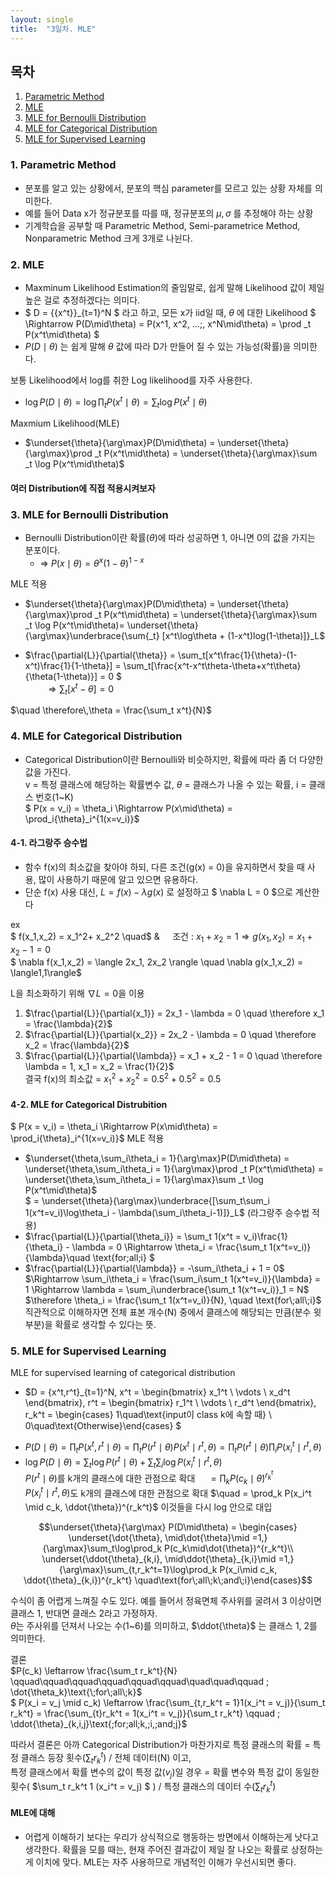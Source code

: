 ```yaml
---
layout: single
title:  "3일차. MLE"
---
```


## 목차
1. [Parametric Method](#1-parametric-method)
2. [MLE](#2-mle)
3. [MLE for Bernoulli Distribution](#3-mle-for-bernoulli-distribution)
4. [MLE for Categorical Distribution](#4-mle-for-categorical-distribution)
5. [MLE for Supervised Learning](#5-mle-for-supervised-learning)

### 1. Parametric Method
- 분포를 알고 있는 상황에서, 분포의 핵심 parameter를 모르고 있는 상황 자체를 의미한다.
- 예를 들어 Data x가 정규분포를 따를 때, 정규분포의 $\mu, \sigma$ 를 추정해야 하는 상황
- 기계학습을 공부할 때 Parametric Method, Semi-parametrice Method, Nonparametric Method 크게 3개로 나뉜다.

### 2. MLE
- Maxminum Likelihood Estimation의 줄임말로, 쉽게 말해 Likelihood 값이 제일 높은 걸로 추정하겠다는 의미다.
- $ D = {\{x^t\}}_{t=1}^N $ 라고 하고, 모든 x가 iid일 때, $\theta$ 에 대한 Likelihood
$ \Rightarrow P(D\mid\theta) = P(x^1, x^2, ...\;, x^N\mid\theta) = \prod _t P(x^t\mid\theta) $
- $P(D\mid\theta)$ 는 쉽게 말해 $\theta$ 값에 따라 D가 만들어 질 수 있는 가능성(확률)을 의미한다.

보통 Likelihood에서 log를 취한 Log likelihood를 자주 사용한다.
- $\log P(D\mid\theta) = \log \prod _t P(x^t\mid\theta) = \sum _t \log P(x^t\mid\theta)$

Maxmium Likelihood(MLE)
- $\underset{\theta}{\arg\max}P(D\mid\theta) = \underset{\theta}{\arg\max}\prod _t P(x^t\mid\theta) = \underset{\theta}{\arg\max}\sum _t \log P(x^t\mid\theta)$

#### 여러 Distribution에 직접 적용시켜보자

### 3. MLE for Bernoulli Distribution
- Bernoulli Distribution이란 확률($\theta$)에 따라 성공하면 1, 아니면 0의 값을 가지는 분포이다.
    - => $P(x\mid\theta) = \theta^x(1-\theta)^{1-x}$ 

MLE 적용 
* $\underset{\theta}{\arg\max}P(D\mid\theta) = \underset{\theta}{\arg\max}\prod _t P(x^t\mid\theta) = \underset{\theta}{\arg\max}\sum _t \log P(x^t\mid\theta)= \underset{\theta}{\arg\max}\underbrace{\sum{_t} [x^t\log\theta + (1-x^t)log(1-\theta)]}_L$  

* $\frac{\partial{L}}{\partial{\theta}} = \sum_t[x^t\frac{1}{\theta}-(1-x^t)\frac{1}{1-\theta}] = \sum_t[\frac{x^t-x^t\theta-\theta+x^t\theta}{\theta(1-\theta)}] = 0 $  
$\qquad \Rightarrow \sum_t[x^t-\theta] = 0$  
  

$\quad \therefore\,\theta = \frac{\sum_t x^t}{N}$


### 4. MLE for Categorical Distribution
- Categorical Distribution이란 Bernoulli와 비슷하지만, 확률에 따라 좀 더 다양한 값을 가진다.  
v = 특정 클래스에 해당하는 확률변수 값, $\theta$ = 클래스가 나올 수 있는 확률, i = 클래스 번호(1~K)  
$ P(x = v_i) = \theta_i \Rightarrow P(x\mid\theta) = \prod_i{\theta}_i^{1(x=v_i)}$ 

#### 4-1. 라그랑주 승수법  
- 함수 f(x)의 최소값을 찾아야 하되, 다른 조건(g(x) = 0)을 유지하면서 찾을 때 사용, 많이 사용하기 때문에 알고 있으면 유용하다.  
- 단순 f(x) 사용 대신, $L = f(x) - \lambda g(x)$ 로 설정하고 $ \nabla L = 0 $으로 계산한다

ex  
$ f(x_1,x_2) = x_1^2+ x_2^2 \quad$ & $\quad$조건 : $x_1 + x_2 = 1 \Rightarrow g(x_1,x_2) = x_1+x_2 -1 = 0$  
$ \nabla f(x_1,x_2) = \langle 2x_1, 2x_2 \rangle \quad \nabla g(x_1,x_2) = \langle1,1\rangle$  

L을 최소화하기 위해 $\nabla L = 0$을 이용  
1. $\frac{\partial{L}}{\partial{x_1}} = 2x_1 - \lambda = 0 \quad \therefore x_1 = \frac{\lambda}{2}$
2. $\frac{\partial{L}}{\partial{x_2}} = 2x_2 - \lambda = 0 \quad \therefore x_2 = \frac{\lambda}{2}$
3. $\frac{\partial{L}}{\partial{\lambda}} = x_1 + x_2 - 1 = 0 \quad \therefore \lambda = 1, x_1 = x_2 = \frac{1}{2}$  
결국 f(x)의 최소값 = $x_1^2+x_2^2 = 0.5^2 + 0.5^2 = 0.5$

#### 4-2. MLE for Categorical Distrubition
$ P(x = v_i) = \theta_i \Rightarrow P(x\mid\theta) = \prod_i{\theta}_i^{1(x=v_i)}$ 
MLE 적용 
* $\underset{\theta,\sum_i\theta_i = 1}{\arg\max}P(D\mid\theta) = \underset{\theta,\sum_i\theta_i = 1}{\arg\max}\prod _t P(x^t\mid\theta) = \underset{\theta,\sum_i\theta_i = 1}{\arg\max}\sum _t \log P(x^t\mid\theta)$  
$ = \underset{\theta}{\arg\max}\underbrace{[\sum_t\sum_i 1(x^t=v_i)\log\theta_i - \lambda(\sum_i\theta_i-1)]}_L$ (라그랑주 승수법 적용)  
*  $\frac{\partial{L}}{\partial{\theta_i}} = \sum_t 1(x^t = v_i)\frac{1}{\theta_i} - \lambda = 0 \Rightarrow \theta_i = \frac{\sum_t 1(x^t=v_i)}{\lambda}\quad \text{for\;all\;i} $ 
*  $\frac{\partial{L}}{\partial{\lambda}} = -\sum_i\theta_i + 1 = 0$  
$\Rightarrow \sum_i\theta_i = \frac{\sum_i\sum_t 1(x^t=v_i)}{\lambda} = 1 \Rightarrow \lambda = \sum_i\underbrace{\sum_t 1(x^t=v_i)}_1 = N$  
$\therefore \theta_i = \frac{\sum_t 1(x^t=v_i)}{N}, \quad \text{for\;all\;i}$  
직관적으로 이해하자면 전체 표본 개수(N) 중에서 클래스에 해당되는 만큼(분수 윗부분)을 확률로 생각할 수 있다는 뜻.

### 5. MLE for Supervised Learning
MLE for supervised learning of categorical distribution
- $D = \{x^t,r^t\}_{t=1}^N, x^t = \begin{bmatrix} x_1^t \\ \vdots \\ x_d^t \end{bmatrix}, r^t = \begin{bmatrix} r_1^t \\ \vdots \\ r_d^t \end{bmatrix}, r_k^t = \begin{cases} 1\quad\text{input이 class  k에 속할 때} \\ 0\quad\text{Otherwise}\end{cases} $
* $P(D\mid\theta) = \prod_t P(x^t,r^t\mid\theta) = \prod_t P(r^t\mid\theta)P(x^t\mid r^t,\theta) = \prod_t P(r^t\mid\theta)\prod_i P(x_i^t\mid r^t,\theta)$  
* $\log P(D\mid\theta) = \sum_t \log P(r^t\mid\theta) + \sum_t\sum_i \log P(x_i^t\mid r^t,\theta)$  
$P(r^t\mid\theta)$를 k개의 클래스에 대한 관점으로 확대 $\quad = \prod_k P(c_k \mid \dot{\theta})^{r_k^t}$   
$P(x_i^t\mid r^t,\theta)$도 k개의 클래스에 대한 관점으로 확대 $\quad = \prod_k P(x_i^t \mid c_k, \ddot{\theta})^{r_k^t}$ 이것들을 다시 log 안으로 대입

$$\underset{\theta}{\arg\max} P(D\mid\theta) = \begin{cases} \underset{\dot{\theta}, \mid\dot{\theta}\mid =1,}{\arg\max}\sum_t\log\prod_k P(c_k\mid\dot{\theta})^{r_k^t}\\  \underset{\ddot{\theta}_{k,i}, \mid\ddot{\theta}_{k,i}\mid =1,}{\arg\max}\sum_{t,r_k^t=1}\log\prod_k P(x_i\mid c_k, \ddot{\theta}_{k,i})^{r_k^t} \quad\text{for\;all\;k\;and\;i}\end{cases}$$

수식이 좀 어렵게 느껴질 수도 있다. 예를 들어서 정육면체 주사위를 굴려서 3 이상이면 클래스 1, 반대면 클래스 2라고 가정하자.  
$\dot{\theta}$는 주사위를 던져서 나오는 수(1~6)를 의미하고, $\ddot{\theta}$ 는 클래스 1, 2를 의미한다.

결론  
$P(c_k) \leftarrow \frac{\sum_t r_k^t}{N} \qquad\qquad\qquad\qquad\qquad\qquad\quad\quad\qquad ; \dot{\theta_k}\text{\;for\;all\;k}$  
$ P(x_i = v_j \mid c_k) \leftarrow \frac{\sum_{t,r_k^t = 1}1(x_i^t = v_j)}{\sum_t r_k^t} = \frac{\sum_{t}r_k^t = 1(x_i^t = v_j)}{\sum_t r_k^t} \qquad ; \ddot{\theta}_{k,i,j}\text{\;for\;all\;k,\;i,\;and\;j}$

따라서 결론은 아까 Categorical Distribution가 마찬가지로
특정 클래스의 확률 = 특정 클래스 등장 횟수($\sum_t r_k^t$) / 전체 데이터(N) 이고,  
특정 클래스에서 확률 변수의 값이 특정 값($v_j$)일 경우 = 확률 변수와 특정 값이 동일한 횟수(  $\sum_t r_k^t 1 (x_i^t = v_j) $  ) / 특정 클래스의 데이터 수($\sum_t r_k^t$)

#### MLE에 대해
- 어렵게 이해하기 보다는 우리가 상식적으로 행동하는 방면에서 이해하는게 낫다고 생각한다. 확률을 모를 때는, 현재 주어진 결과값이 제일 잘 나오는 확률로 상정하는게 이치에 맞다. MLE는 자주 사용하므로 개념적인 이해가 우선시되면 좋다.
